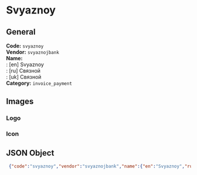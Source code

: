 # Svyaznoy 
## General 
**Code:** `svyaznoy`  
**Vendor:** `svyaznojbank`  
**Name:**  
:	[en] Svyaznoy  
:	[ru] Связной  
:	[uk] Связной  
**Category:** `invoice_payment`  
## Images 
### Logo 
### Icon 
## JSON Object 
```json
 {"code":"svyaznoy","vendor":"svyaznojbank","name":{"en":"Svyaznoy","ru":"\u0421\u0432\u044f\u0437\u043d\u043e\u0439","uk":"\u0421\u0432\u044f\u0437\u043d\u043e\u0439"},"description":null,"countries":null,"category":"invoice_payment"}```  
